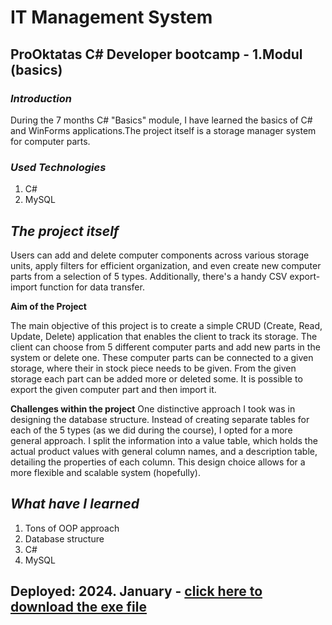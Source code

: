 # IT Management System 
## ProOktatas C# Developer bootcamp - 1.Modul (basics)

### **_Introduction_**
During the 7 months C# "Basics" module, I have learned the basics of C# and WinForms applications.The project itself is a storage manager system for computer parts.

### **_Used Technologies_**
1. C#
2. MySQL

## **_The project itself_**
 Users can add and delete computer components across various storage units, apply filters for efficient organization, and even create new computer parts from a selection of 5 types. Additionally, there's a handy CSV export-import function for data transfer. 

**Aim of the Project**

The main objective of this project is to create a simple CRUD (Create, Read, Update, Delete) application that enables the client to track its storage. The client can choose from 5 different computer parts and add new parts in the system or delete one. These computer parts can be connected to a given storage, where their in stock piece needs to be given. From the given storage each part can be added more or deleted some. It is possible to export the given computer part and then import it.

**Challenges within the project**
One distinctive approach I took was in designing the database structure. Instead of creating separate tables for each of the 5 types (as we did during the course), I opted for a more general approach. I split the information into a value table, which holds the actual product values with general column names, and a description table, detailing the properties of each column. This design choice allows for a more flexible and scalable system (hopefully).

## **_What have I learned_**
1. Tons of OOP approach
2. Database structure
3. C#
4. MySQL

## Deployed: 2024. January -  [click here to download the exe file]( https://www.viktoria-pajuste.hu/ )
